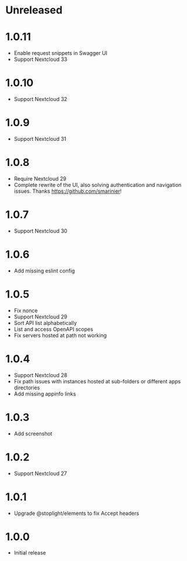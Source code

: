 <!--
SPDX-FileCopyrightText: 2023 Kate Döen <kate.doeen@nextcloud.com>
SPDX-License-Identifier: CC0-1.0
-->
# Unreleased

# 1.0.11
- Enable request snippets in Swagger UI
- Support Nextcloud 33

# 1.0.10
- Support Nextcloud 32

# 1.0.9
- Support Nextcloud 31

# 1.0.8
- Require Nextcloud 29
- Complete rewrite of the UI, also solving authentication and navigation issues. Thanks https://github.com/smarinier!

# 1.0.7
- Support Nextcloud 30

# 1.0.6
- Add missing eslint config

# 1.0.5
- Fix nonce
- Support Nextcloud 29
- Sort API list alphabetically
- List and access OpenAPI scopes
- Fix servers hosted at path not working

# 1.0.4
- Support Nextcloud 28
- Fix path issues with instances hosted at sub-folders or different apps directories
- Add missing appinfo links

# 1.0.3
- Add screenshot

# 1.0.2
- Support Nextcloud 27

# 1.0.1
- Upgrade @stoplight/elements to fix Accept headers

# 1.0.0
- Initial release
